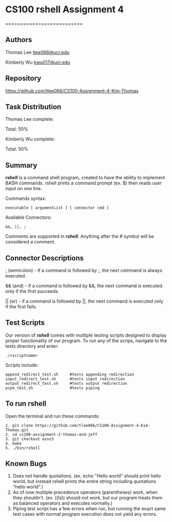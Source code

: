 # CS100 rshell Assignment 4
==========================

Authors
-------------
Thomas Lee
tlee066@ucr.edu

Kimberly Wu
kwu017@ucr.edu 

Repository
--------------
https://github.com/tlee066/CS100-Assignment-4-Kim-Thomas

Task Distribution
--------------
Thomas Lee complete:


Total: 50%

Kimberly Wu complete:


Total: 50%


Summary
--------------
***rshell*** is a command shell program, created to have the ability to implement BASH commands. rshell
prints a command prompt (ex. $) then reads user input on one line. 

Commands syntax:
```
executable [ argumentList ] [ connector cmd ]
```
Available Connectors:
```
&&, ||, ;
```
Comments are supported in ***rshell***.
Anything after the # symbol will be considered a comment.

Connector Descriptions
---------
; (semicolon) - if a command is followed by ;, the next command is always executed.

&& (and) - if a command is followed by &&, the next command is executed only if the first succeeds.

|| (or) - if a command is followed by ||, the next command is executed only if the first fails.

Test Scripts
----------
Our version of ***rshell*** comes with multiple testing scripts designed to display proper functionality
of our program. To run any of the scrips, navigate to the tests directory and enter:
```
./<scriptname>
```
Scripts include:
```
append_redirect_test.sh		#tests appending redirection
input_redirect_test.sh		#tests input redirection
output_redirect_test.sh		#tests output redirection
pipe_test.sh				#tests piping

```
To run rshell
---------
Open the terminal and run these commands:
```
1. git clone https://github.com/tlee066/CS100-Assignment-4-Kim-Thomas.git
2. cd cs100-assignment-2-thomas-and-jeff
3. git checkout assn3
4. make
5. ./bin/rshell
```
Known Bugs
--------
1. Does not handle quotations. (ex. echo "Hello world" should print hello world, but instead rshell prints the entire string including quotations "hello world".)
2. As of now multiple precedence operators (parentheses) work, when they shouldn't. (ex. ((ls)) should not work, but our program treats them as balanced operators and executes normally.)
3. Piping test script has a few errors when run, but running the exact same test cases with normal program execution does not yield any errors.

